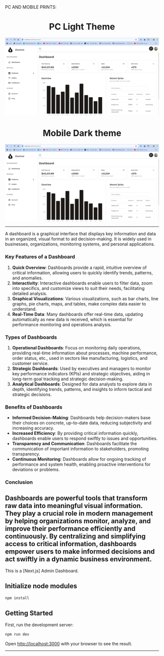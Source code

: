 PC AND MOBILE PRINTS:


<center>
<h1> PC Light Theme </h1>
<img src="https://github.com/tvm-dev/dashboard-react-ts-tailwind-responsive/blob/Main/public/prints/print-PC.png">

<h1> Mobile Dark theme </h1>
<img src="https://github.com/tvm-dev/dashboard-react-ts-tailwind-responsive/blob/Main/public/prints/print-PC.png">


</center>



---
A dashboard is a graphical interface that displays key information and data in an organized, visual format to aid decision-making. It is widely used in businesses, organizations, monitoring systems, and personal applications.

### Key Features of a Dashboard

1. **Quick Overview**: Dashboards provide a rapid, intuitive overview of critical information, allowing users to quickly identify trends, patterns, and anomalies.
2. **Interactivity**: Interactive dashboards enable users to filter data, zoom into specifics, and customize views to suit their needs, facilitating detailed analysis.
3. **Graphical Visualizations**: Various visualizations, such as bar charts, line graphs, pie charts, maps, and tables, make complex data easier to understand.
4. **Real-Time Data**: Many dashboards offer real-time data, updating automatically as new data is received, which is essential for performance monitoring and operations analysis.

### Types of Dashboards

1. **Operational Dashboards**: Focus on monitoring daily operations, providing real-time information about processes, machine performance, order status, etc., used in sectors like manufacturing, logistics, and customer service.
2. **Strategic Dashboards**: Used by executives and managers to monitor key performance indicators (KPIs) and strategic objectives, aiding in long-term goal tracking and strategic decision-making.
3. **Analytical Dashboards**: Designed for data analysts to explore data in depth, identifying trends, patterns, and insights to inform tactical and strategic decisions.

### Benefits of Dashboards

- **Informed Decision-Making**: Dashboards help decision-makers base their choices on concrete, up-to-date data, reducing subjectivity and increasing accuracy.
- **Increased Efficiency**: By providing critical information quickly, dashboards enable users to respond swiftly to issues and opportunities.
- **Transparency and Communication**: Dashboards facilitate the communication of important information to stakeholders, promoting transparency.
- **Continuous Monitoring**: Dashboards allow for ongoing tracking of performance and system health, enabling proactive interventions for deviations or problems.

### Conclusion

Dashboards are powerful tools that transform raw data into meaningful visual information. They play a crucial role in modern management by helping organizations monitor, analyze, and improve their performance efficiently and continuously. By centralizing and simplifying access to critical information, dashboards empower users to make informed decisions and act swiftly in a dynamic business environment.
---
This is a [Next.js] Admin Dashboard.

## Initialize node modules

```bash
npm install
```

## Getting Started

First, run the development server:

```bash
npm run dev
```

Open [http://localhost:3000](http://localhost:3000) with your browser to see the result.

-------